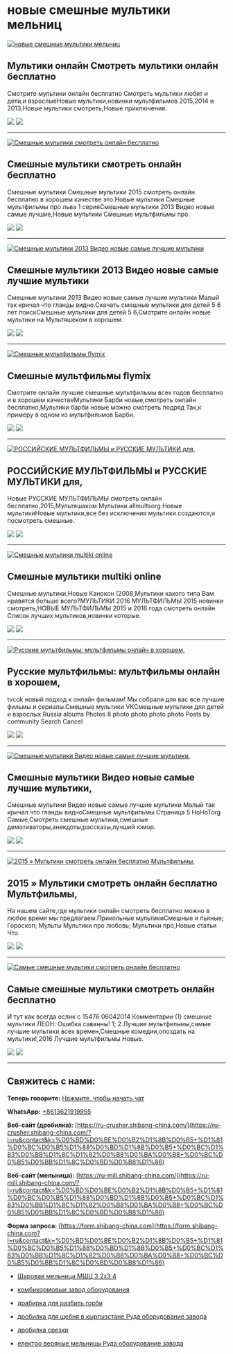 # новые смешные мультики мельниц

<a href="https://swt.shibang-china.com/?l=ru&img&k=%D0%BD%D0%BE%D0%B2%D1%8B%D0%B5+%D1%81%D0%BC%D0%B5%D1%88%D0%BD%D1%8B%D0%B5+%D0%BC%D1%83%D0%BB%D1%8C%D1%82%D0%B8%D0%BA%D0%B8+%D0%BC%D0%B5%D0%BB%D1%8C%D0%BD%D0%B8%D1%86" target="_blank">![новые смешные мультики мельниц](http://static.shibang-china.com/all-800x300/135.jpg)</a>

## Мультики онлайн Смотреть мультики онлайн бесплатно
Смотрите мультики онлайн бесплатно Смотреть мультики любят и дети,и взрослыеНовые мультики,новинки мультфильмов 2015,2014 и 2013,Новые мультики смотреть,Новые приключения.


<a href="https://whatsapp.shibangsoft.com/WhatsApp.php" target="_blank" title="WhatsApp">![](http://static.shibang-china.com/icon/whatsapp.png)</a> <a href="https://swt.shibang-china.com/?l=ru&icon&k=%D0%BD%D0%BE%D0%B2%D1%8B%D0%B5+%D1%81%D0%BC%D0%B5%D1%88%D0%BD%D1%8B%D0%B5+%D0%BC%D1%83%D0%BB%D1%8C%D1%82%D0%B8%D0%BA%D0%B8+%D0%BC%D0%B5%D0%BB%D1%8C%D0%BD%D0%B8%D1%86" target="_blank">![](http://static.shibang-china.com/icon/chat-ru.png)</a>

---

<a href="https://swt.shibang-china.com/?l=ru&img&k=%D0%BD%D0%BE%D0%B2%D1%8B%D0%B5+%D1%81%D0%BC%D0%B5%D1%88%D0%BD%D1%8B%D0%B5+%D0%BC%D1%83%D0%BB%D1%8C%D1%82%D0%B8%D0%BA%D0%B8+%D0%BC%D0%B5%D0%BB%D1%8C%D0%BD%D0%B8%D1%86" target="_blank">![Смешные мультики смотреть онлайн бесплатно](http://static.shibang-china.com/all-800x300/903.jpg)</a>

## Смешные мультики смотреть онлайн бесплатно
Смешные мультики Смешные мультики 2015 смотреть онлайн бесплатно в хорошем качестве это.Новые мультики Смешные мультфильмы про льва 1 серияСмешные мультики 2013 Видео новые самые лучшие,Новые мультики Смешные мультфильмы про.


<a href="https://whatsapp.shibangsoft.com/WhatsApp.php" target="_blank" title="WhatsApp">![](http://static.shibang-china.com/icon/whatsapp.png)</a> <a href="https://swt.shibang-china.com/?l=ru&icon&k=%D0%BD%D0%BE%D0%B2%D1%8B%D0%B5+%D1%81%D0%BC%D0%B5%D1%88%D0%BD%D1%8B%D0%B5+%D0%BC%D1%83%D0%BB%D1%8C%D1%82%D0%B8%D0%BA%D0%B8+%D0%BC%D0%B5%D0%BB%D1%8C%D0%BD%D0%B8%D1%86" target="_blank">![](http://static.shibang-china.com/icon/chat-ru.png)</a>

---

<a href="https://swt.shibang-china.com/?l=ru&img&k=%D0%BD%D0%BE%D0%B2%D1%8B%D0%B5+%D1%81%D0%BC%D0%B5%D1%88%D0%BD%D1%8B%D0%B5+%D0%BC%D1%83%D0%BB%D1%8C%D1%82%D0%B8%D0%BA%D0%B8+%D0%BC%D0%B5%D0%BB%D1%8C%D0%BD%D0%B8%D1%86" target="_blank">![Смешные мультики 2013 Видео новые самые лучшие мультики](http://static.shibang-china.com/all-800x300/247.jpg)</a>

## Смешные мультики 2013 Видео новые самые лучшие мультики
Смешные мультики 2013 Видео новые самые лучшие мультики Малый так кричал что гланды видно.Скачать смешные мультики для детей 5 6 лет поискСмешные мультики для детей 5 6,Смотрите онлайн новые мультики на Мультяшеком в хорошем.


<a href="https://whatsapp.shibangsoft.com/WhatsApp.php" target="_blank" title="WhatsApp">![](http://static.shibang-china.com/icon/whatsapp.png)</a> <a href="https://swt.shibang-china.com/?l=ru&icon&k=%D0%BD%D0%BE%D0%B2%D1%8B%D0%B5+%D1%81%D0%BC%D0%B5%D1%88%D0%BD%D1%8B%D0%B5+%D0%BC%D1%83%D0%BB%D1%8C%D1%82%D0%B8%D0%BA%D0%B8+%D0%BC%D0%B5%D0%BB%D1%8C%D0%BD%D0%B8%D1%86" target="_blank">![](http://static.shibang-china.com/icon/chat-ru.png)</a>

---

<a href="https://swt.shibang-china.com/?l=ru&img&k=%D0%BD%D0%BE%D0%B2%D1%8B%D0%B5+%D1%81%D0%BC%D0%B5%D1%88%D0%BD%D1%8B%D0%B5+%D0%BC%D1%83%D0%BB%D1%8C%D1%82%D0%B8%D0%BA%D0%B8+%D0%BC%D0%B5%D0%BB%D1%8C%D0%BD%D0%B8%D1%86" target="_blank">![Смешные мультфильмы flymix](http://static.shibang-china.com/all-800x300/1270.jpg)</a>

## Смешные мультфильмы flymix
Смотрите онлайн лучшие смешные мультфильмы всех годов бесплатно и в хорошем качествеМультики Барби новые,смотреть онлайн бесплатно,Мультики барби новые можно смотреть подряд Так,к примеру в одном из мультфильмов Барби.


<a href="https://whatsapp.shibangsoft.com/WhatsApp.php" target="_blank" title="WhatsApp">![](http://static.shibang-china.com/icon/whatsapp.png)</a> <a href="https://swt.shibang-china.com/?l=ru&icon&k=%D0%BD%D0%BE%D0%B2%D1%8B%D0%B5+%D1%81%D0%BC%D0%B5%D1%88%D0%BD%D1%8B%D0%B5+%D0%BC%D1%83%D0%BB%D1%8C%D1%82%D0%B8%D0%BA%D0%B8+%D0%BC%D0%B5%D0%BB%D1%8C%D0%BD%D0%B8%D1%86" target="_blank">![](http://static.shibang-china.com/icon/chat-ru.png)</a>

---

<a href="https://swt.shibang-china.com/?l=ru&img&k=%D0%BD%D0%BE%D0%B2%D1%8B%D0%B5+%D1%81%D0%BC%D0%B5%D1%88%D0%BD%D1%8B%D0%B5+%D0%BC%D1%83%D0%BB%D1%8C%D1%82%D0%B8%D0%BA%D0%B8+%D0%BC%D0%B5%D0%BB%D1%8C%D0%BD%D0%B8%D1%86" target="_blank">![РОССИЙСКИЕ МУЛЬТФИЛЬМЫ и РУССКИЕ МУЛЬТИКИ для,](http://static.shibang-china.com/all-800x300/1343.jpg)</a>

## РОССИЙСКИЕ МУЛЬТФИЛЬМЫ и РУССКИЕ МУЛЬТИКИ для,
Новые РУССКИЕ МУЛЬТФИЛЬМЫ смотреть онлайн бесплатно,2015,Мультяшаком Мультики.allmultsorg Новые мультикиНовые мультики,все без исключения мультики создаются,и посмотреть смешные.


<a href="https://whatsapp.shibangsoft.com/WhatsApp.php" target="_blank" title="WhatsApp">![](http://static.shibang-china.com/icon/whatsapp.png)</a> <a href="https://swt.shibang-china.com/?l=ru&icon&k=%D0%BD%D0%BE%D0%B2%D1%8B%D0%B5+%D1%81%D0%BC%D0%B5%D1%88%D0%BD%D1%8B%D0%B5+%D0%BC%D1%83%D0%BB%D1%8C%D1%82%D0%B8%D0%BA%D0%B8+%D0%BC%D0%B5%D0%BB%D1%8C%D0%BD%D0%B8%D1%86" target="_blank">![](http://static.shibang-china.com/icon/chat-ru.png)</a>

---

<a href="https://swt.shibang-china.com/?l=ru&img&k=%D0%BD%D0%BE%D0%B2%D1%8B%D0%B5+%D1%81%D0%BC%D0%B5%D1%88%D0%BD%D1%8B%D0%B5+%D0%BC%D1%83%D0%BB%D1%8C%D1%82%D0%B8%D0%BA%D0%B8+%D0%BC%D0%B5%D0%BB%D1%8C%D0%BD%D0%B8%D1%86" target="_blank">![Смешные мультики multiki online](http://static.shibang-china.com/all-800x300/666.jpg)</a>

## Смешные мультики multiki online
Смешные мультики,Новые Канокон (2008,Мультики какого типа Вам нравятся больше всего?МУЛЬТИКИ 2016 МУЛЬТФИЛЬМЫ 2015 новинки смотреть,НОВЫЕ МУЛЬТФИЛЬМЫ 2015 и 2016 года смотреть онлайн Список лучших мультиков,новинки которые.


<a href="https://whatsapp.shibangsoft.com/WhatsApp.php" target="_blank" title="WhatsApp">![](http://static.shibang-china.com/icon/whatsapp.png)</a> <a href="https://swt.shibang-china.com/?l=ru&icon&k=%D0%BD%D0%BE%D0%B2%D1%8B%D0%B5+%D1%81%D0%BC%D0%B5%D1%88%D0%BD%D1%8B%D0%B5+%D0%BC%D1%83%D0%BB%D1%8C%D1%82%D0%B8%D0%BA%D0%B8+%D0%BC%D0%B5%D0%BB%D1%8C%D0%BD%D0%B8%D1%86" target="_blank">![](http://static.shibang-china.com/icon/chat-ru.png)</a>

---

<a href="https://swt.shibang-china.com/?l=ru&img&k=%D0%BD%D0%BE%D0%B2%D1%8B%D0%B5+%D1%81%D0%BC%D0%B5%D1%88%D0%BD%D1%8B%D0%B5+%D0%BC%D1%83%D0%BB%D1%8C%D1%82%D0%B8%D0%BA%D0%B8+%D0%BC%D0%B5%D0%BB%D1%8C%D0%BD%D0%B8%D1%86" target="_blank">![Русские мультфильмы: мультфильмы онлайн в хорошем,](http://static.shibang-china.com/all-800x300/310.jpg)</a>

## Русские мультфильмы: мультфильмы онлайн в хорошем,
tvcok новый подход к онлайн фильмам! Мы собрали для вас все лучшие фильмы и сериалы.Смешные мультики VKСмешные мультики для детей и взрослых Russia albums Photos 8 photo photo photo photo Posts by community Search Cancel


<a href="https://whatsapp.shibangsoft.com/WhatsApp.php" target="_blank" title="WhatsApp">![](http://static.shibang-china.com/icon/whatsapp.png)</a> <a href="https://swt.shibang-china.com/?l=ru&icon&k=%D0%BD%D0%BE%D0%B2%D1%8B%D0%B5+%D1%81%D0%BC%D0%B5%D1%88%D0%BD%D1%8B%D0%B5+%D0%BC%D1%83%D0%BB%D1%8C%D1%82%D0%B8%D0%BA%D0%B8+%D0%BC%D0%B5%D0%BB%D1%8C%D0%BD%D0%B8%D1%86" target="_blank">![](http://static.shibang-china.com/icon/chat-ru.png)</a>

---

<a href="https://swt.shibang-china.com/?l=ru&img&k=%D0%BD%D0%BE%D0%B2%D1%8B%D0%B5+%D1%81%D0%BC%D0%B5%D1%88%D0%BD%D1%8B%D0%B5+%D0%BC%D1%83%D0%BB%D1%8C%D1%82%D0%B8%D0%BA%D0%B8+%D0%BC%D0%B5%D0%BB%D1%8C%D0%BD%D0%B8%D1%86" target="_blank">![Смешные мультики Видео новые самые лучшие мультики,](http://static.shibang-china.com/all-800x300/1071.jpg)</a>

## Смешные мультики Видео новые самые лучшие мультики,
Смешные мультики Видео новые самые лучшие мультики Малый так кричал что гланды видноСмешные мультфильмы Страница 5 HoHoTorg Самые,Смотреть смешные мультики,смешные демотиваторы,анекдоты,рассказы,лучший юмор.


<a href="https://whatsapp.shibangsoft.com/WhatsApp.php" target="_blank" title="WhatsApp">![](http://static.shibang-china.com/icon/whatsapp.png)</a> <a href="https://swt.shibang-china.com/?l=ru&icon&k=%D0%BD%D0%BE%D0%B2%D1%8B%D0%B5+%D1%81%D0%BC%D0%B5%D1%88%D0%BD%D1%8B%D0%B5+%D0%BC%D1%83%D0%BB%D1%8C%D1%82%D0%B8%D0%BA%D0%B8+%D0%BC%D0%B5%D0%BB%D1%8C%D0%BD%D0%B8%D1%86" target="_blank">![](http://static.shibang-china.com/icon/chat-ru.png)</a>

---

<a href="https://swt.shibang-china.com/?l=ru&img&k=%D0%BD%D0%BE%D0%B2%D1%8B%D0%B5+%D1%81%D0%BC%D0%B5%D1%88%D0%BD%D1%8B%D0%B5+%D0%BC%D1%83%D0%BB%D1%8C%D1%82%D0%B8%D0%BA%D0%B8+%D0%BC%D0%B5%D0%BB%D1%8C%D0%BD%D0%B8%D1%86" target="_blank">![2015 » Мультики смотреть онлайн бесплатно Мультфильмы,](http://static.shibang-china.com/all-800x300/1014.jpg)</a>

## 2015 » Мультики смотреть онлайн бесплатно Мультфильмы,
На нашем сайте,где мультики онлайн смотреть бесплатно можно в любое время мы предлагаем.Прикольные мультикиСмешные и пьяные; Гороскоп; Мульты Мультики про любовь; Мультики про,Новые статьи Что.


<a href="https://whatsapp.shibangsoft.com/WhatsApp.php" target="_blank" title="WhatsApp">![](http://static.shibang-china.com/icon/whatsapp.png)</a> <a href="https://swt.shibang-china.com/?l=ru&icon&k=%D0%BD%D0%BE%D0%B2%D1%8B%D0%B5+%D1%81%D0%BC%D0%B5%D1%88%D0%BD%D1%8B%D0%B5+%D0%BC%D1%83%D0%BB%D1%8C%D1%82%D0%B8%D0%BA%D0%B8+%D0%BC%D0%B5%D0%BB%D1%8C%D0%BD%D0%B8%D1%86" target="_blank">![](http://static.shibang-china.com/icon/chat-ru.png)</a>

---

<a href="https://swt.shibang-china.com/?l=ru&img&k=%D0%BD%D0%BE%D0%B2%D1%8B%D0%B5+%D1%81%D0%BC%D0%B5%D1%88%D0%BD%D1%8B%D0%B5+%D0%BC%D1%83%D0%BB%D1%8C%D1%82%D0%B8%D0%BA%D0%B8+%D0%BC%D0%B5%D0%BB%D1%8C%D0%BD%D0%B8%D1%86" target="_blank">![Самые смешные мультики смотреть онлайн бесплатно](http://static.shibang-china.com/all-800x300/373.jpg)</a>

## Самые смешные мультики смотреть онлайн бесплатно
И тут как всегда ослик с 15476 06042014 Комментарии (1) смешные мультики ЛЕОН: Ошибка саванны! 1; 2.Лучшие мультфильмы,самые лучшие мультики всех времен,Смешные комедии,опоздать на мультики!,2016 Лучшие мультфильмы Новые.


<a href="https://whatsapp.shibangsoft.com/WhatsApp.php" target="_blank" title="WhatsApp">![](http://static.shibang-china.com/icon/whatsapp.png)</a> <a href="https://swt.shibang-china.com/?l=ru&icon&k=%D0%BD%D0%BE%D0%B2%D1%8B%D0%B5+%D1%81%D0%BC%D0%B5%D1%88%D0%BD%D1%8B%D0%B5+%D0%BC%D1%83%D0%BB%D1%8C%D1%82%D0%B8%D0%BA%D0%B8+%D0%BC%D0%B5%D0%BB%D1%8C%D0%BD%D0%B8%D1%86" target="_blank">![](http://static.shibang-china.com/icon/chat-ru.png)</a>

---
## Свяжитесь с нами:

**Теперь говорите:** [Нажмите, чтобы начать чат](https://swt.shibang-china.com?l=ru&contact&k=%D0%BD%D0%BE%D0%B2%D1%8B%D0%B5+%D1%81%D0%BC%D0%B5%D1%88%D0%BD%D1%8B%D0%B5+%D0%BC%D1%83%D0%BB%D1%8C%D1%82%D0%B8%D0%BA%D0%B8+%D0%BC%D0%B5%D0%BB%D1%8C%D0%BD%D0%B8%D1%86)

**WhatsApp:**  [+8613621919955](https://whatsapp.shibangsoft.com/WhatsApp.php)

**Веб-сайт (дробилка):** [https://ru-crusher.shibang-china.com/](https://ru-crusher.shibang-china.com/?l=ru&contact&k=%D0%BD%D0%BE%D0%B2%D1%8B%D0%B5+%D1%81%D0%BC%D0%B5%D1%88%D0%BD%D1%8B%D0%B5+%D0%BC%D1%83%D0%BB%D1%8C%D1%82%D0%B8%D0%BA%D0%B8+%D0%BC%D0%B5%D0%BB%D1%8C%D0%BD%D0%B8%D1%86)

**Веб-сайт (мельница):** [https://ru-mill.shibang-china.com/](https://ru-mill.shibang-china.com/?l=ru&contact&k=%D0%BD%D0%BE%D0%B2%D1%8B%D0%B5+%D1%81%D0%BC%D0%B5%D1%88%D0%BD%D1%8B%D0%B5+%D0%BC%D1%83%D0%BB%D1%8C%D1%82%D0%B8%D0%BA%D0%B8+%D0%BC%D0%B5%D0%BB%D1%8C%D0%BD%D0%B8%D1%86)

**Форма запроса:** [https://form.shibang-china.com](https://form.shibang-china.com?l=ru&contact&k=%D0%BD%D0%BE%D0%B2%D1%8B%D0%B5+%D1%81%D0%BC%D0%B5%D1%88%D0%BD%D1%8B%D0%B5+%D0%BC%D1%83%D0%BB%D1%8C%D1%82%D0%B8%D0%BA%D0%B8+%D0%BC%D0%B5%D0%BB%D1%8C%D0%BD%D0%B8%D1%86)

* [Шаровая мельница МШЦ 3 2х3 4](../92/%D0%A8%D0%B0%D1%80%D0%BE%D0%B2%D0%B0%D1%8F%20%D0%BC%D0%B5%D0%BB%D1%8C%D0%BD%D0%B8%D1%86%D0%B0%20%D0%9C%D0%A8%D0%A6%203%202%D1%853%204.md)

* [комбикормовыи завод оборудования](../103/%D0%BA%D0%BE%D0%BC%D0%B1%D0%B8%D0%BA%D0%BE%D1%80%D0%BC%D0%BE%D0%B2%D1%8B%D0%B8%20%D0%B7%D0%B0%D0%B2%D0%BE%D0%B4%20%D0%BE%D0%B1%D0%BE%D1%80%D1%83%D0%B4%D0%BE%D0%B2%D0%B0%D0%BD%D0%B8%D1%8F.md)

* [драбирка для разбить горби](../105/%D0%B4%D1%80%D0%B0%D0%B1%D0%B8%D1%80%D0%BA%D0%B0%20%D0%B4%D0%BB%D1%8F%20%D1%80%D0%B0%D0%B7%D0%B1%D0%B8%D1%82%D1%8C%20%D0%B3%D0%BE%D1%80%D0%B1%D0%B8.md)

* [дробилка для щебня в кыргызстане Руда оборудование завода](../99/%D0%B4%D1%80%D0%BE%D0%B1%D0%B8%D0%BB%D0%BA%D0%B0%20%D0%B4%D0%BB%D1%8F%20%D1%89%D0%B5%D0%B1%D0%BD%D1%8F%20%D0%B2%20%D0%BA%D1%8B%D1%80%D0%B3%D1%8B%D0%B7%D1%81%D1%82%D0%B0%D0%BD%D0%B5%20%D0%A0%D1%83%D0%B4%D0%B0%20%D0%BE%D0%B1%D0%BE%D1%80%D1%83%D0%B4%D0%BE%D0%B2%D0%B0%D0%BD%D0%B8%D0%B5%20%D0%B7%D0%B0%D0%B2%D0%BE%D0%B4%D0%B0.md)

* [дробилка срезки](../94/%D0%B4%D1%80%D0%BE%D0%B1%D0%B8%D0%BB%D0%BA%D0%B0%20%D1%81%D1%80%D0%B5%D0%B7%D0%BA%D0%B8.md)

* [електро веряные мельницы Руда оборудование завода](../97/%D0%B5%D0%BB%D0%B5%D0%BA%D1%82%D1%80%D0%BE%20%D0%B2%D0%B5%D1%80%D1%8F%D0%BD%D1%8B%D0%B5%20%D0%BC%D0%B5%D0%BB%D1%8C%D0%BD%D0%B8%D1%86%D1%8B%20%D0%A0%D1%83%D0%B4%D0%B0%20%D0%BE%D0%B1%D0%BE%D1%80%D1%83%D0%B4%D0%BE%D0%B2%D0%B0%D0%BD%D0%B8%D0%B5%20%D0%B7%D0%B0%D0%B2%D0%BE%D0%B4%D0%B0.md)